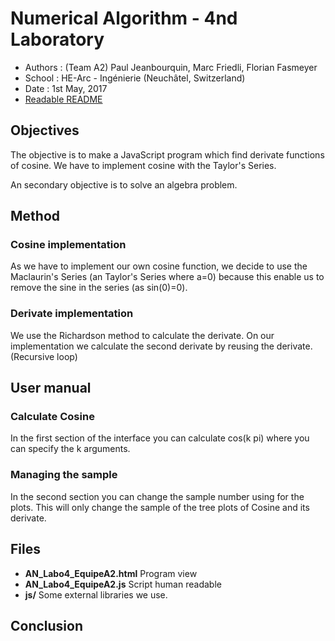 ﻿Numerical Algorithm - 4nd Laboratory
====================================

* Authors : (Team A2) Paul Jeanbourquin, Marc Friedli, Florian Fasmeyer
* School : HE-Arc - Ingénierie (Neuchâtel, Switzerland)
* Date : 1st May, 2017
* [Readable README](https://github.com/Wolfwalker96/HeArcAlgoNumA2/blob/master/Labo4/README.md)

Objectives
----------

The objective is to make a JavaScript program which find derivate functions of cosine. We have to
implement cosine with the Taylor's Series.

An secondary objective is to solve an algebra problem.

Method
------

### Cosine implementation

As we have to implement our own cosine function, we decide to use the Maclaurin's Series (an
Taylor's Series where a=0) because this enable us to remove the sine in the series (as sin(0)=0).

### Derivate implementation

We use the Richardson method to calculate the derivate. On our implementation we calculate the
second derivate by reusing the derivate. (Recursive loop)

User manual
-------------

### Calculate Cosine

In the first section of the interface you can calculate cos(k pi) where you can specify the k
arguments.

### Managing the sample

In the second section you can change the sample number using for the plots. This will only change
the sample of the tree plots of Cosine and its derivate.

Files
-----

* **AN_Labo4_EquipeA2.html** Program view
* **AN_Labo4_EquipeA2.js**  Script human readable
* **js/** Some external libraries we use.

Conclusion
----------
